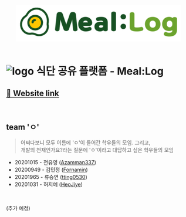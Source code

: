 <div align="center">
	<img src="src/main/webapp/resources/img/logo.png" height="100px">
</div>

<br>

# ![logo](src/main/webapp/resources/favicon/favicon-32x32.png) 식단 공유 플랫폼 - Meal:Log

## [🔗 Website link](meallog.cafe24.com:8080)

<br>

## team 'ㅇ'

> 어쩌다보니 모두 이름에 'ㅇ'이 들어간 학우들의 모임. 그리고,  
> 개발의 천재인가요?라는 질문에 'ㅇ'이라고 대답하고 싶은 학우들의 모임

- 20201015 - 전유영 ([Azamman337](https://github.com/Azamman327))
- 20200949 - 김민정 ([Fornamin](https://github.com/Fornamin))
- 20201965 - 류승연 ([tting0530](https://github.com/tting0530))
- 20201031 - 허지예 ([HeoJiye](https://github.com/HeoJiye))

<br>

(추가 예정)